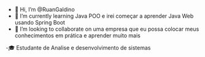 - 👋 Hi, I’m @RuanGaldino
- 🌱 I’m currently learning Java POO e irei começar a aprender Java Web usando Spring Boot
- 💞️ I’m looking to collaborate on uma empresa que eu possa colocar meus conhecimentos em prática e aprender muito mais
  
-🎓 Estudante de Analise e desenvolvimento de sistemas
